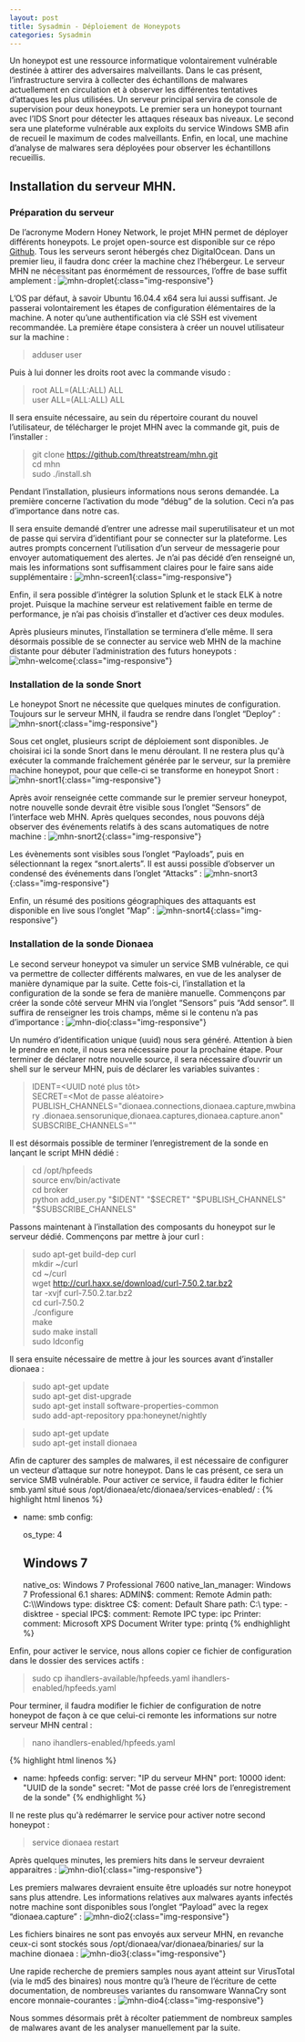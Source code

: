 ```yaml
---
layout: post
title: Sysadmin - Déploiement de Honeypots
categories: Sysadmin
---
```

Un honeypot est une ressource informatique volontairement vulnérable destinée à attirer des adversaires malveillants. Dans le cas présent, l’infrastructure servira à collecter des échantillons de malwares actuellement en circulation et à observer les différentes tentatives d’attaques les plus utilisées. Un serveur principal servira de console de supervision pour deux honeypots. Le premier sera un honeypot tournant avec l’IDS Snort pour détecter les attaques réseaux bas niveaux. Le second sera une plateforme vulnérable aux exploits du service Windows SMB afin de recueil le maximum de codes malveillants. Enfin, en local, une machine d’analyse de malwares sera déployées pour observer les échantillons recueillis.

## Installation du serveur MHN.
### Préparation du serveur
De l’acronyme Modern Honey Network, le projet MHN permet de déployer différents honeypots. Le projet open-source est disponible sur ce répo [Github](https://github.com/threatstream/mhn).
Tous les serveurs seront hébergés chez DigitalOcean.
Dans un premier lieu, il faudra donc créer la machine chez l’hébergeur. Le serveur MHN ne nécessitant pas énormément de ressources, l’offre de base suffit amplement :
![mhn-droplet](/img/sysadmin/mhn/droplet.png){:class="img-responsive"}

L’OS par défaut, à savoir Ubuntu 16.04.4 x64 sera lui aussi suffisant. Je passerai volontairement les étapes de configuration élémentaires de la machine. A noter qu’une authentification via clé SSH est vivement recommandée.
La première étape consistera à créer un nouvel utilisateur sur la machine :
> adduser user

Puis à lui donner les droits root avec la commande visudo :
> root    ALL=(ALL:ALL) ALL                        
> user    ALL=(ALL:ALL) ALL

Il sera ensuite nécessaire, au sein du répertoire courant du nouvel l’utilisateur, de télécharger le projet MHN avec la commande git, puis de l’installer :
> git clone https://github.com/threatstream/mhn.git                     
> cd mhn                     
> sudo ./install.sh

Pendant l’installation, plusieurs informations nous serons demandée. La première concerne l’activation du mode “débug” de la solution. Ceci n’a pas d’importance dans notre cas.

Il sera ensuite demandé d’entrer une adresse mail superutilisateur et un mot de passe qui servira d’identifiant pour se connecter sur la plateforme.
Les autres prompts concernent l’utilisation d’un serveur de messagerie pour envoyer automatiquement des alertes.
Je n’ai pas décidé d’en renseigné un, mais les informations sont suffisamment claires pour le faire sans aide supplémentaire :
![mhn-screen1](/img/sysadmin/mhn/infos.png){:class="img-responsive"}

Enfin, il sera possible d’intégrer la solution Splunk et le stack ELK à notre projet. Puisque la machine serveur est relativement faible en terme de performance, je n’ai pas choisis d’installer et d’activer ces deux modules.

Après plusieurs minutes, l’installation se terminera d’elle même. Il sera désormais possible de se connecter au service web MHN de la machine distante pour débuter l’administration des futurs honeypots :
![mhn-welcome](/img/sysadmin/mhn/welcome.png){:class="img-responsive"}

### Installation de la sonde Snort
Le honeypot Snort ne nécessite que quelques minutes de configuration. Toujours sur le serveur MHN, il faudra se rendre dans l’onglet “Deploy” :
![mhn-snort](/img/sysadmin/mhn/snort.png){:class="img-responsive"}

Sous cet onglet, plusieurs script de déploiement sont disponibles. Je choisirai ici la sonde Snort dans le menu déroulant. Il ne restera plus qu'à exécuter la commande fraîchement générée par le serveur, sur la première machine honeypot, pour que celle-ci se transforme en honeypot Snort :
![mhn-snort1](/img/sysadmin/mhn/snort1.png){:class="img-responsive"}

Après avoir renseignée cette commande sur le premier serveur honeypot, notre nouvelle sonde devrait être visible sous l’onglet “Sensors” de l’interface web MHN.
Après quelques secondes, nous pouvons déjà observer des événements relatifs à des scans automatiques de notre machine :
![mhn-snort2](/img/sysadmin/mhn/snort2.png){:class="img-responsive"}

Les évènements sont visibles sous l’onglet “Payloads”, puis en sélectionnant la regex “snort.alerts”.
Il est aussi possible d’observer un condensé des événements dans l’onglet “Attacks” :
![mhn-snort3](/img/sysadmin/mhn/snort3.png){:class="img-responsive"}

Enfin, un résumé des positions géographiques des attaquants est disponible en live sous l’onglet “Map” :
![mhn-snort4](/img/sysadmin/mhn/snort4.png){:class="img-responsive"}

### Installation de la sonde Dionaea
Le second serveur honeypot va simuler un service SMB vulnérable, ce qui va permettre de collecter différents malwares, en vue de les analyser de manière dynamique par la suite. Cette fois-ci, l’installation et la configuration de la sonde se fera de manière manuelle. Commençons par créer la sonde côté serveur MHN via l’onglet “Sensors” puis “Add sensor”. Il suffira de renseigner les trois champs, même si le contenu n’a pas d’importance :
![mhn-dio](/img/sysadmin/mhn/dio.png){:class="img-responsive"}

Un numéro d’identification unique (uuid) nous sera généré. Attention à bien le prendre en note, il nous sera nécessaire pour la prochaine étape.
Pour terminer de déclarer notre nouvelle source, il sera nécessaire d’ouvrir un shell sur le serveur MHN, puis de déclarer les variables suivantes :
> IDENT=<UUID noté plus tôt>              
> SECRET=<Mot de passe aléatoire>                
> PUBLISH_CHANNELS="dionaea.connections,dionaea.capture,mwbinary
>.dionaea.sensorunique,dionaea.captures,dionaea.capture.anon"              
> SUBSCRIBE_CHANNELS=""

Il est désormais possible de terminer l’enregistrement de la sonde en lançant le script MHN dédié :
> cd /opt/hpfeeds         
> source env/bin/activate            
> cd broker                
> python add_user.py "$IDENT" "$SECRET" "$PUBLISH_CHANNELS" "$SUBSCRIBE_CHANNELS"

Passons maintenant à l’installation des composants du honeypot sur le serveur dédié. Commençons par mettre à jour curl :
> sudo apt-get build-dep curl             
> mkdir ~/curl             
> cd ~/curl            
> wget http://curl.haxx.se/download/curl-7.50.2.tar.bz2                  
> tar -xvjf curl-7.50.2.tar.bz2                
> cd curl-7.50.2                 
> ./configure     
> make                   
> sudo make install                   
> sudo ldconfig

Il sera ensuite nécessaire de mettre à jour les sources avant d’installer dionaea :
> sudo apt-get update               
> sudo apt-get dist-upgrade                
> sudo apt-get install software-properties-common                   
> sudo add-apt-repository ppa:honeynet/nightly

> sudo apt-get update              
> sudo apt-get install dionaea

Afin de capturer des samples de malwares, il est nécessaire de configurer un vecteur d’attaque sur notre honeypot. Dans le cas présent, ce sera un service SMB vulnérable. Pour activer ce service, il faudra éditer le fichier smb.yaml situé sous /opt/dionaea/etc/dionaea/services-enabled/ :
{% highlight html linenos %}
- name: smb
  config:

    os_type: 4

     ## Windows 7 ##
    native_os: Windows 7 Professional 7600
    native_lan_manager: Windows 7 Professional 6.1
    shares:
      ADMIN$:
        comment: Remote Admin
        path: C:\\Windows
        type: disktree
      C$:
        coment: Default Share
        path: C:\\
        type:
          - disktree
          - special
      IPC$:
        comment: Remote IPC
        type: ipc
      Printer:
        comment: Microsoft XPS Document Writer
        type: printq
{% endhighlight %}

Enfin, pour activer le service, nous allons copier ce fichier de configuration dans le dossier des services actifs :
> sudo cp ihandlers-available/hpfeeds.yaml ihandlers-enabled/hpfeeds.yaml

Pour terminer, il faudra modifier le fichier de configuration de notre honeypot de façon à ce que celui-ci remonte les informations sur notre serveur MHN central :
> nano ihandlers-enabled/hpfeeds.yaml

{% highlight html linenos %}
- name: hpfeeds
  config:
    server: "IP du serveur MHN"
    port: 10000
    ident: "UUID de la sonde"
    secret: "Mot de passe créé lors de l’enregistrement de la sonde"
{% endhighlight %}

Il ne reste plus qu'à redémarrer le service pour activer notre second honeypot :
> service dionaea restart

Après quelques minutes, les premiers hits dans le serveur devraient apparaitres :
![mhn-dio1](/img/sysadmin/mhn/dio1.png){:class="img-responsive"}

Les premiers malwares devraient ensuite être uploadés sur notre honeypot sans plus attendre. Les informations relatives aux malwares ayants infectés notre machine sont disponibles sous l’onglet “Payload” avec la regex “dionaea.capture” :
![mhn-dio2](/img/sysadmin/mhn/dio2.png){:class="img-responsive"}

Les fichiers binaires ne sont pas envoyés aux serveur MHN, en revanche ceux-ci sont stockés sous /opt/dionaea/var/dionaea/binaries/ sur la machine dionaea :
![mhn-dio3](/img/sysadmin/mhn/dio3.png){:class="img-responsive"}

Une rapide recherche de premiers samples nous ayant atteint sur VirusTotal (via le md5 des binaires) nous montre qu’à l’heure de l’écriture de cette documentation, de nombreuses variantes du ransomware WannaCry sont encore monnaie-courantes :
![mhn-dio4](/img/sysadmin/mhn/dio4.png){:class="img-responsive"}

Nous sommes désormais prêt à récolter patiemment de nombreux samples de malwares avant de les analyser manuellement par la suite.
